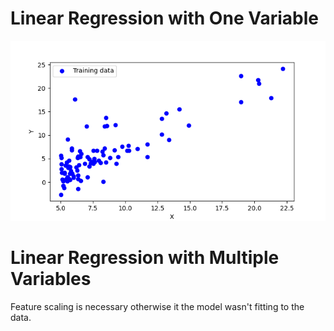 # Linear Regression with One Variable

![alt](./lr_one_variable_data.png)


# Linear Regression with Multiple Variables

Feature scaling is necessary otherwise it the model wasn't fitting to the data.
